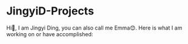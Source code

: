# JingyiD-Projects
Hi👋, I am Jingyi Ding, you can also call me Emma😊.
Here is what I am working on or have accomplished:
